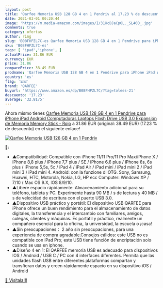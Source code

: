 ```yaml
---
layout: post
title: 'Qarfee Memoria USB 128 GB 4 en 1 Pendriv al 17.23 % de descuento'
date: 2021-03-01 00:20:44
image: 'https://m.media-amazon.com/images/I/31XcDJaCpOL._SL400_.jpg'
comments: true
category: ofertas
author: ring
slug: 'B08FHPZL7C-es Qarfee Memoria USB 128 GB 4 en 1 Pendrive para iPhone iPad...'
sku: 'B08FHPZL7C-es'
tags: [ 'ipad','iphone', ]
actualPrice: 31.86 EUR
currency: EUR
price: 31.86
comparePrice: 38.49 EUR
prodname: 'Qarfee Memoria USB 128 GB 4 en 1 Pendrive para iPhone iPad Android Computadoras Laptops Flash Drive USB 3.0 Expansión de Memoria Memory Stick - Rojo'
country: 'es'
flag: '🇪🇸'
brand: 'QARFEE'
buyurl: 'https://www.amazon.es/dp/B08FHPZL7C/?tag=tolees-21'
descuento: '17.23'
average: '32.8175'
---
```


Ahora mismo tienes [Qarfee Memoria USB 128 GB 4 en 1 Pendrive para iPhone iPad Android Computadoras Laptops Flash Drive USB 3.0 Expansión de Memoria Memory Stick - Rojo](https://www.amazon.es/dp/B08FHPZL7C/?tag=tolees-21) a 31.86 EUR (original: 38.49 EUR) (17.23 %  de descuento) en el siguiente enlace!

[![Qarfee Memoria USB 128 GB 4 en 1 Pendriv](https://m.media-amazon.com/images/I/31XcDJaCpOL._SL400_.jpg)](https://www.amazon.es/dp/B08FHPZL7C/?tag=tolees-21)

🔎:

- ▲Compatibilidad: Compatible con iPhone 11/11 Pro/11 Pro Max/iPhone X / iPhone 8,8 plus / iPhone 7,7 plus / SE / iPhone 6,6 plus / iPhone 6s, 6s plus / iPhone 5,5s, 5c / iPad 4 / iPad Air / iPad mini / iPad mini 2 / iPad mini 3 / iPad mini 4. Android: con la funzione di OTG. Sony, Samsung, Huawei, HTC, Motorola, Nokia, LG, HP ecc Computer: Windows XP / 7/10 / Mac OS 9.X, IOS 8/9/10.
- ▲Libere espacio rápidamente: Almacenamiento adicional para su teléfono, tableta y PC. Experimente hasta 90 MB / s de lectura y 40 MB / s de velocidad de escritura con el puerto USB 3.0.
- ▲Dispositivo USB práctico y portátil: El dispositivo USB QARFEE para iPhone ofrece un buen rendimiento para el almacenamiento de datos digitales, la transferencia y el intercambio con familiares, amigos, colegas, clientes y máquinas. Es portátil y práctico, realmente un compañero esencial para la oficina, la universidad, la escuela o ¡casa!
- ▲Sin preocupaciones： 2 año sin preocupaciones, para una experiencia de compra agradable.Consejos cálidos: este USB no es compatible con iPad Pro; este USB tiene función de encriptación solo cuando se usa en iphone.
- ▲Diseño 4 en 1: El QARFEE memoria USB es adecuado para dispositivos IOS / Android / USB C / PC con 4 interfaces diferentes. Permita que las unidades flash USB entre diferentes plataformas compartan y transfieran datos y creen rápidamente espacio en su dispositivo iOS / Android

[🛒 Visítala!!!](https://www.amazon.es/dp/B08FHPZL7C/?tag=tolees-21)

